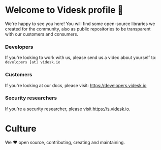 # Welcome to Videsk profile 👋

We're happy to see you here! You will find some open-source libraries we created for the community, also as public repositories to be transparent with our customers and consumers.

### Developers
If you're looking to work with us, please send us a video about yourself to: `developers [at] videsk.io`

### Customers
If you're looking at our docs, please visit: https://developers.videsk.io

### Security researchers
If you're a security researcher, please visit https://s.videsk.io.

# Culture 

We ♥ open source, contributing, creating and maintaining.

